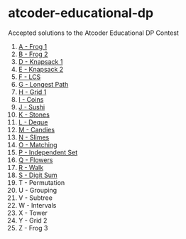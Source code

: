 # atcoder-educational-dp
Accepted solutions to the Atcoder Educational DP Contest

1. [A - Frog 1](src/A%20-%20Frog%201.cpp)
1. [B - Frog 2](src/B%20-%20Frog%202.cpp)
1. [D - Knapsack 1](src/C%20-%20Knapsack%201.cpp)
1. [E - Knapsack 2](src/D%20-%20Knapsack%202.cpp)
1. [F - LCS](src/F%20-%20LCS.cpp)
1. [G - Longest Path](src/G%20-%20Longest%20Path.cpp)
1. [H - Grid 1](src/H%20-%20Grid%201.cpp)
1. [I - Coins](src/I%20-%20Coins.cpp)
1. [J - Sushi](src/J%20-%20Sushi.cpp)
1. [K - Stones](src/K%20-%20Stones.cpp)
1. [L - Deque](src/L%20-%20Deque.cpp)
1. [M - Candies](src/M%20-%20Candies.cpp)
1. [N - Slimes](src/N%20-%20Slimes.cpp)
1. [O - Matching](src/O%20-%20Matching.cpp)
1. [P - Independent Set](src/P%20-%20Independent%20Set.cpp)
1. [Q - Flowers](src/Q%20-%20Flowers.cpp)
1. [R - Walk](src/R%20-%20Walk.cpp)
1. [S - Digit Sum](src/S%20-%20Digit%20Sum.cpp)
1. T - Permutation
1. U - Grouping
1. V - Subtree
1. W - Intervals
1. X - Tower
1. Y - Grid 2
1. Z - Frog 3